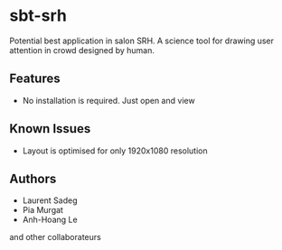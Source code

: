 # sbt-srh
Potential best application in salon SRH. A science tool for drawing user attention in crowd designed by human.


## Features
* No installation is required. Just open and view


## Known Issues
* Layout is optimised for only 1920x1080 resolution

## Authors
* Laurent Sadeg
* Pia Murgat
* Anh-Hoang Le

and other collaborateurs
